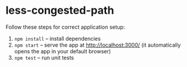 # less-congested-path

Follow these steps for correct application setup:

1. `npm install` – install dependencies
2. `npm start` – serve the app at [http://localhost:3000/](http://localhost:3000/) (it automatically opens the app in your default browser)
3. `npm test` – run unit tests
